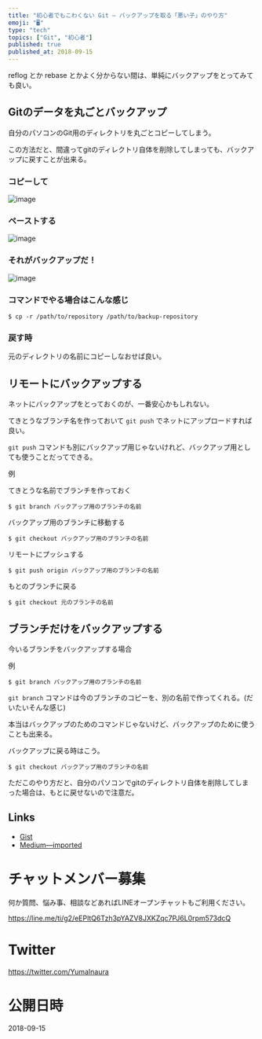 ```yaml
---
title: "初心者でもこわくない Git — バックアップを取る「悪い子」のやり方"
emoji: "🖥"
type: "tech"
topics: ["Git", "初心者"]
published: true
published_at: 2018-09-15
---
```


reflog とか rebase とかよく分からない間は、単純にバックアップをとってみても良い。


## Gitのデータを丸ごとバックアップ

自分のパソコンのGit用のディレクトリを丸ごとコピーしてしまう。

この方法だと、間違ってgitのディレクトリ自体を削除してしまっても、バックアップに戻すことが出来る。

### コピーして

![image](https://user-images.githubusercontent.com/13635059/45585704-cd0d6080-b923-11e8-9c8b-cb8bee3a587c.png)

### ペーストする

![image](https://user-images.githubusercontent.com/13635059/45585714-1e1d5480-b924-11e8-958f-844ea7a629f5.png)

### それがバックアップだ！

![image](https://user-images.githubusercontent.com/13635059/45585715-207fae80-b924-11e8-9218-ba1e047f3e04.png)

### コマンドでやる場合はこんな感じ

```
$ cp -r /path/to/repository /path/to/backup-repository
```

### 戻す時

元のディレクトリの名前にコピーしなおせば良い。

## リモートにバックアップする

ネットにバックアップをとっておくのが、一番安心かもしれない。

てきとうなブランチ名を作っておいて `git push` でネットにアップロードすれば良い。

`git push` コマンドも別にバックアップ用じゃないけれど、バックアップ用としても使うことだってできる。

例

てきとうな名前でブランチを作っておく

```
$ git branch バックアップ用のブランチの名前
```

バックアップ用のブランチに移動する

```
$ git checkout バックアップ用のブランチの名前
```

リモートにプッシュする

```
$ git push origin バックアップ用のブランチの名前
```

もとのブランチに戻る

```
$ git checkout 元のブランチの名前
```

## ブランチだけをバックアップする

今いるブランチをバックアップする場合

例

```
$ git branch バックアップ用のブランチの名前
```

`git branch` コマンドは今のブランチのコピーを、別の名前で作ってくれる。(だいたいそんな感じ)

本当はバックアップのためのコマンドじゃないけど、バックアップのために使うことも出来る。

バックアップに戻る時はこう。

```
$ git checkout バックアップ用のブランチの名前
```

ただこのやり方だと、自分のパソコンでgitのディレクトリ自体を削除してしまった場合は、もとに戻せないので注意だ。

## Links

- [Gist](https://gist.github.com/YumaInaura/3cd6c9708ac4a30d4cc004158c24d6bb)
- [Medium—imported](https://medium.com/supersonic-generation/git-for-beginners-the-bad-way-to-backup-git-branch-or-whole-directory-data-803121468fa5)








<!-- Update From Qiita API -->

# チャットメンバー募集


何か質問、悩み事、相談などあればLINEオープンチャットもご利用ください。

https://line.me/ti/g2/eEPltQ6Tzh3pYAZV8JXKZqc7PJ6L0rpm573dcQ





# Twitter


https://twitter.com/YumaInaura


<!-- Update From Qiita API -->



# 公開日時

2018-09-15
